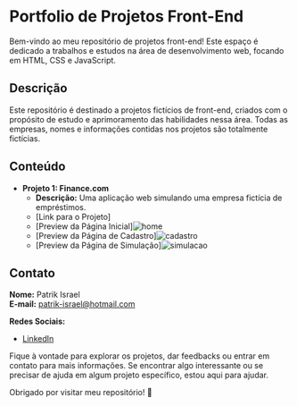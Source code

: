 # Portfolio de Projetos Front-End

Bem-vindo ao meu repositório de projetos front-end! Este espaço é dedicado a trabalhos e estudos na área de desenvolvimento web, focando em HTML, CSS e JavaScript.

## Descrição

Este repositório é destinado a projetos fictícios de front-end, criados com o propósito de estudo e aprimoramento das habilidades nessa área. Todas as empresas, nomes e informações contidas nos projetos são totalmente fictícias.

## Conteúdo

- **Projeto 1: Finance.com**
  - **Descrição:** Uma aplicação web simulando uma empresa fictícia de empréstimos.
  - [Link para o Projeto]
  - [Preview da Página Inicial]![home](https://github.com/PatrikIsrael/frontend-training/assets/119878626/f2f95c01-8818-4b1d-9d80-57bc5a525606)
  - [Preview da Página de Cadastro]![cadastro](https://github.com/PatrikIsrael/frontend-training/assets/119878626/7d0ebffe-e8e0-4af7-b433-5d736d2aa8f9)
  - [Preview da Página de Simulação]![simulacao](https://github.com/PatrikIsrael/frontend-training/assets/119878626/2e898e30-5211-457b-b254-87abb63c33dc)


## Contato

**Nome:** Patrik Israel  
**E-mail:** patrik-israel@hotmail.com

**Redes Sociais:**

- [LinkedIn](https://www.linkedin.com/in/seu-linkedin/)

Fique à vontade para explorar os projetos, dar feedbacks ou entrar em contato para mais informações. Se encontrar algo interessante ou se precisar de ajuda em algum projeto específico, estou aqui para ajudar.

Obrigado por visitar meu repositório! 🚀
